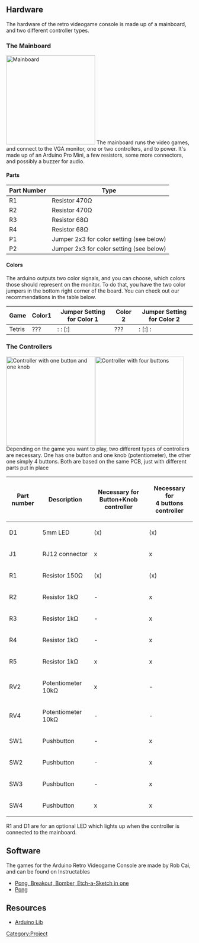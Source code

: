 ## Hardware

The hardware of the retro videogame console is made up of a mainboard,
and two different controller types.

### The Mainboard

<img src="Retrogames_mainboard.jpg" title="fig:Mainboard" width="240" alt="Mainboard" />
The mainboard runs the video games, and connect to the VGA monitor, one
or two controllers, and to power. It's made up of an Arduino Pro Mini, a
few resistors, some more connectors, and possibly a buzzer for audio.

#### Parts

| Part Number | Type                                     |
|-------------|------------------------------------------|
| R1          | Resistor 470Ω                            |
| R2          | Resistor 470Ω                            |
| R3          | Resistor 68Ω                             |
| R4          | Resistor 68Ω                             |
| P1          | Jumper 2x3 for color setting (see below) |
| P2          | Jumper 2x3 for color setting (see below) |

#### Colors

The arduino outputs two color signals, and you can choose, which colors
those should represent on the monitor. To do that, you have the two
color jumpers in the bottom right corner of the board. You can check out
our recommendations in the table below.

| Game   | Color1 | Jumper Setting for Color 1 | Color 2 | Jumper Setting for Color 2 |
|--------|--------|----------------------------|---------|----------------------------|
| Tetris | ???    | : : \[:\]                  | ???     | : \[:\] :                  |

### The Controllers

<img src="Retrogames_controller_1b1k.jpg" title="fig:Controller with one button and one knob" width="240" alt="Controller with one button and one knob" /><img src="Retrogames_controller_4b.jpg" title="fig:Controller with four buttons" width="240" alt="Controller with four buttons" />
Depending on the game you want to play, two different types of
controllers are necessary. One has one button and one knob
(potentiometer), the other one simply 4 buttons. Both are based on the
same PCB, just with different parts put in place

<table>
<thead>
<tr class="header">
<th><p>Part number</p></th>
<th><p>Description</p></th>
<th><p>Necessary for<br />
Button+Knob controller</p></th>
<th><p>Necessary for<br />
4 buttons controller</p></th>
</tr>
</thead>
<tbody>
<tr class="odd">
<td><p>D1</p></td>
<td><p>5mm LED</p></td>
<td><p>(x)</p></td>
<td><p>(x)</p></td>
</tr>
<tr class="even">
<td><p>J1</p></td>
<td><p>RJ12 connector</p></td>
<td><p>x</p></td>
<td><p>x</p></td>
</tr>
<tr class="odd">
<td><p>R1</p></td>
<td><p>Resistor 150Ω</p></td>
<td><p>(x)</p></td>
<td><p>(x)</p></td>
</tr>
<tr class="even">
<td><p>R2</p></td>
<td><p>Resistor 1kΩ</p></td>
<td><p>-</p></td>
<td><p>x</p></td>
</tr>
<tr class="odd">
<td><p>R3</p></td>
<td><p>Resistor 1kΩ</p></td>
<td><p>-</p></td>
<td><p>x</p></td>
</tr>
<tr class="even">
<td><p>R4</p></td>
<td><p>Resistor 1kΩ</p></td>
<td><p>-</p></td>
<td><p>x</p></td>
</tr>
<tr class="odd">
<td><p>R5</p></td>
<td><p>Resistor 1kΩ</p></td>
<td><p>x</p></td>
<td><p>x</p></td>
</tr>
<tr class="even">
<td><p>RV2</p></td>
<td><p>Potentiometer 10kΩ</p></td>
<td><p>x</p></td>
<td><p>-</p></td>
</tr>
<tr class="odd">
<td><p>RV4</p></td>
<td><p>Potentiometer 10kΩ</p></td>
<td><p>-</p></td>
<td><p>-</p></td>
</tr>
<tr class="even">
<td><p>SW1</p></td>
<td><p>Pushbutton</p></td>
<td><p>-</p></td>
<td><p>x</p></td>
</tr>
<tr class="odd">
<td><p>SW2</p></td>
<td><p>Pushbutton</p></td>
<td><p>-</p></td>
<td><p>x</p></td>
</tr>
<tr class="even">
<td><p>SW3</p></td>
<td><p>Pushbutton</p></td>
<td><p>-</p></td>
<td><p>x</p></td>
</tr>
<tr class="odd">
<td><p>SW4</p></td>
<td><p>Pushbutton</p></td>
<td><p>x</p></td>
<td><p>x</p></td>
</tr>
</tbody>
</table>

R1 and D1 are for an optional LED which lights up when the controller is
connected to the mainboard.

## Software

The games for the Arduino Retro Videogame Console are made by Rob Cai,
and can be found on Instructables

-   [Pong, Breakout, Bomber, Etch-a-Sketch in one][]
-   [Pong][]

## Resources

-   [Arduino Lib][]

[Category:Project][]

  [Pong, Breakout, Bomber, Etch-a-Sketch in one]: http://www.instructables.com/id/Arduino-VGA-Games-4-in-1/
  [Pong]: http://www.instructables.com/id/VGA-Pong-with-Arduino-Uno/
  [Arduino Lib]: https://github.com/smaffer/vgax
  [Category:Project]: Category:Project "wikilink"
